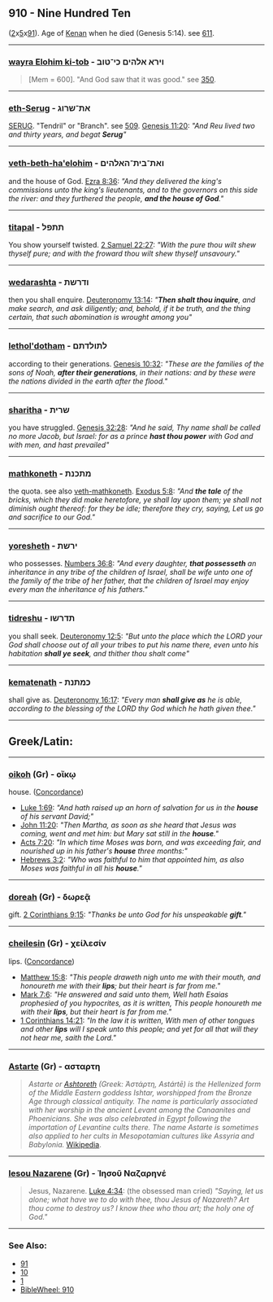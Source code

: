 ## 910 - Nine Hundred Ten
([2](2)x[5](5)x[91](91)). Age of [Kenan](/keys/QINN) when he died (Genesis 5:14). see [611](611).

---

### [wayra Elohim ki-tob](/keys/VIRA.ALHIMf.KI-TVB) - וירא אלהים כי־טוב
> [Mem = 600]. "And God saw that it was good." see [350](350).

---

### [eth-Serug](/keys/ATh-ShRVG) - את־שרוג
[SERUG](/keys/ShRVG). "Tendril" or "Branch". see [509](509). [Genesis 11:20](https://biblehub.com/genesis/11-20.htm): *"And Reu lived two and thirty years, and begat **Serug**"*

---

### [veth-beth-ha'elohim](/keys/VATh-BITh-HALHIMf) - ואת־בית־האלהים
and the house of God. [Ezra 8:36](https://biblehub.com/ezra/8-36.htm): *"And they delivered the king's commissions unto the king's lieutenants, and to the governors on this side the river: and they furthered the people, **and the house of God**."*

---

### [titapal](/keys/ThThPL) - תתפל
You show yourself twisted. [2 Samuel 22:27](https://biblehub.com/2_samuel/22-27.htm): *"With the pure thou wilt shew thyself pure; and with the froward thou wilt shew thyself unsavoury."*

---

### [wedarashta](/keys/VDRShTh) - ודרשת
then you shall enquire. [Deuteronomy 13:14](https://biblehub.com/deuteronomy/13-14.htm): *"**Then shalt thou inquire**, and make search, and ask diligently; and, behold, if it be truth, and the thing certain, that such abomination is wrought among you"*

---

### [lethol'dotham](/keys/LThVLDThM) - לתולדתם
according to their generations. [Genesis 10:32](https://biblehub.com/genesis/10-32.htm): *"These are the families of the sons of Noah, **after their generations**, in their nations: and by these were the nations divided in the earth after the flood."*

---

### [sharitha](/keys/ShRITh) - שרית
you have struggled. [Genesis 32:28](https://biblehub.com/genesis/32-28.htm): *"And he said, Thy name shall be called no more Jacob, but Israel: for as a prince **hast thou power** with God and with men, and hast prevailed"*

---

### [mathkoneth](/keys/MThKNTh) - מתכנת
the quota. see also [veth-mathkoneth](/keys/VATh-MThKNTh). [Exodus 5:8](https://biblehub.com/exodus/5-8.htm): *"And **the tale** of the bricks, which they did make heretofore, ye shall lay upon them; ye shall not diminish ought thereof: for they be idle; therefore they cry, saying, Let us go and sacrifice to our God."*

---

### [yoresheth](/keys/IRShTh) - ירשת
who possesses. [Numbers 36:8](https://biblehub.com/numbers/36-8.htm): *"And every daughter, **that possesseth** an inheritance in any tribe of the children of Israel, shall be wife unto one of the family of the tribe of her father, that the children of Israel may enjoy every man the inheritance of his fathers."*

---

### [tidreshu](/keys/ThDRShV) - תדרשו
you shall seek. [Deuteronomy 12:5](https://biblehub.com/deuteronomy/12-5.htm): *"But unto the place which the LORD your God shall choose out of all your tribes to put his name there, even unto his habitation **shall ye seek**, and thither thou shalt come"*

---

### [kematenath](/keys/KMThNTh) - כמתנת
shall give as. [Deuteronomy 16:17](https://biblehub.com/deuteronomy/16-17.htm): *"Every man **shall give as** he is able, according to the blessing of the LORD thy God which he hath given thee."*

---

## Greek/Latin:

---

### [oikoh](/greek?word=oikoi) (Gr) - οἴκῳ
house. ([Concordance](https://biblehub.com/greek/oiko__3624.htm))

- [Luke 1:69](https://biblehub.com/luke/1-69.htm): *"And hath raised up an horn of salvation for us in the **house** of his servant David;"*
- [John 11:20](https://biblehub.com/john/11-20.htm): *"Then Martha, as soon as she heard that Jesus was coming, went and met him: but Mary sat still in the **house**."*
- [Acts 7:20](https://biblehub.com/acts/7-20.htm): *"In which time Moses was born, and was exceeding fair, and nourished up in his father's **house** three months:"*
- [Hebrews 3:2](https://biblehub.com/hebrews/3-2.htm): *"Who was faithful to him that appointed him, as also Moses was faithful in all his **house**."*

---

### [doreah](/greek?word=dOreai) (Gr) - δωρεᾷ
gift. [2 Corinthians 9:15](https://biblehub.com/2_corinthians/9-15.htm): *"Thanks be unto God for his unspeakable **gift**."*

---

### [cheilesin](/greek?word=cheilesin) (Gr) - χείλεσίν
lips. ([Concordance](https://biblehub.com/greek/cheilesin_5491.htm))

- [Matthew 15:8](https://biblehub.com/matthew/15-8.htm): *"This people draweth nigh unto me with their mouth, and honoureth me with their **lips**; but their heart is far from me."*
- [Mark 7:6](https://biblehub.com/mark/7-6.htm): *"He answered and said unto them, Well hath Esaias prophesied of you hypocrites, as it is written, This people honoureth me with their **lips**, but their heart is far from me."*
- [1 Corinthians 14:21](https://biblehub.com/1_corinthians/14-21.htm): *"In the law it is written, With men of other tongues and other **lips** will I speak unto this people; and yet for all that will they not hear me, saith the Lord."*

---

### [Astarte](/greek?word=astart+h) (Gr) - ασταρτη
> *Astarte or [Ashtoreth](/keys/OShThRTh) (Greek: Ἀστάρτη, Astártē) is the Hellenized form of the Middle Eastern goddess Ishtar, worshipped from the Bronze Age through classical antiquity. The name is particularly associated with her worship in the ancient Levant among the Canaanites and Phoenicians. She was also celebrated in Egypt following the importation of Levantine cults there. The name Astarte is sometimes also applied to her cults in Mesopotamian cultures like Assyria and Babylonia.* [Wikipedia](https://en.wikipedia.org/wiki/Astarte).

---

### [Iesou Nazarene](/greek?word=ihsou+nazarhne) (Gr) - Ἰησοῦ Ναζαρηνέ
> Jesus, Nazarene. [Luke 4:34](http://biblehub.com/luke/4-34.htm): (the obsessed man cried) *"Saying, let us alone; what have we to do with thee, thou Jesus of Nazareth? Art thou come to destroy us? I know thee who thou art; the holy one of God."*

---

### See Also:

- [91](91)
- [10](10)
- [1](1)
- [BibleWheel: 910](https://www.biblewheel.com/GR/GR_Database.php?Gem_Number=910)
